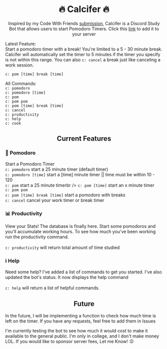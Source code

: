 <h1 align="center">
 🔥 Calcifer 🔥
</h1>
<p align="center">
  Inspired by my Code With Friends <a href="https://github.com/andreidimaano/rodelo">submission</a>, Calcifer is a Discord Study Bot that allows users to start Pomodoro Timers. Click this <a href="https://discord.com/oauth2/authorize?client_id=781277794826715176&scope=bot">link</a> to add it to your server
</p>

Latest Feature:<br />
Start a pomodoro timer with a break! You're limited to a 5 - 30 minute break. Calcifer will automatically set the timer to 5 minutes if the timer you specify is not within this range. You can also `c: cancel` a break just like canceling a work session. 

`c: pom [time] break [time]`<br />

All Commands:<br />
`c: pomodoro`<br />
`c: pomodoro [time]`<br />
`c: pom`<br />
`c: pom pom`<br />
`c: pom [time] break [time]`<br />
`c: cancel`<br />
`c: productivity`<br />
`c: help`<br />
`c: cook `<br />

<h2 align="center">
Current Features
</h2>

### 🍅 Pomodoro
Start a Pomodoro Timer
<br />
`c: pomodoro` start a 25 minute timer (default timer)<br />
`c: pomodoro [time]` start a [time] minute timer || time must be within 10 - 120<br />
`c: pom` start a 25 minute timerbr />
`c: pom [time]` start an x minute timer <br />
`c: pom pom`<br />
`c: pom [time] break [time]` start a pomodoro with breaks <br />
`c: cancel` cancel your work timer or break timer <br />

### 📊 Productivity
View your Stats! The database is finally here. Start some pomodoros and you'll accumulate working hours. To see how much you've been working run the productivity command.
<br /><br />
`c: productivity` will return total amount of time studied
<br />

### :information_source: Help
Need some help? I've added a list of commands to get you started. I've also updated the bot's status. It now displays the help command
<br /><br />
`c: help` will return a list of helpful commands.
<br />

<h2 align="center">
Future
</h2>

In the future, I will be implementing a function to check how much time is left on the timer.
If you have any requests, feel free to add them in Issues

I'm currently testing the bot to see how much it would cost to make it available to the general public. I'm only in college, and I don't make money LOL. If you would like to sponsor server fees, Let me Know! :D
